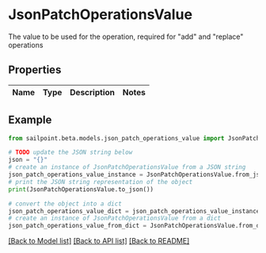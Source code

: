 # JsonPatchOperationsValue

The value to be used for the operation, required for \"add\" and \"replace\" operations

## Properties

Name | Type | Description | Notes
------------ | ------------- | ------------- | -------------

## Example

```python
from sailpoint.beta.models.json_patch_operations_value import JsonPatchOperationsValue

# TODO update the JSON string below
json = "{}"
# create an instance of JsonPatchOperationsValue from a JSON string
json_patch_operations_value_instance = JsonPatchOperationsValue.from_json(json)
# print the JSON string representation of the object
print(JsonPatchOperationsValue.to_json())

# convert the object into a dict
json_patch_operations_value_dict = json_patch_operations_value_instance.to_dict()
# create an instance of JsonPatchOperationsValue from a dict
json_patch_operations_value_from_dict = JsonPatchOperationsValue.from_dict(json_patch_operations_value_dict)
```
[[Back to Model list]](../README.md#documentation-for-models) [[Back to API list]](../README.md#documentation-for-api-endpoints) [[Back to README]](../README.md)


